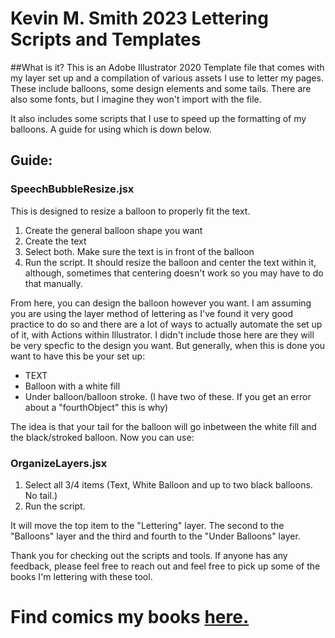 # Kevin M. Smith 2023 Lettering Scripts and Templates

##What is it?
This is an Adobe Illustrator 2020 Template file that comes with my layer set up and a compilation of various assets I use to letter my pages. These include balloons, some design elements and some tails. There are also some fonts, but I imagine they won't import with the file.

It also includes some scripts that I use to speed up the formatting of my balloons. A guide for using which is down below. 

## Guide:

### SpeechBubbleResize.jsx
This is designed to resize a balloon to properly fit the text. 
1. Create the general balloon shape you want
1. Create the text
1. Select both. Make sure the text is in front of the balloon
1. Run the script. It should resize the balloon and center the text within it, although, sometimes that centering doesn't work so you may have to do that manually. 

From here, you can design the balloon however you want. I am assuming you are using the layer method of lettering as I've found it very good practice to do so and there are a lot of ways to actually automate the set up of it, with Actions within Illustrator. I didn't include those here are they will be very specfic to the design you want. But generally, when this is done you want to have this be your set up:

- TEXT
- Balloon with a white fill
- Under balloon/balloon stroke. (I have two of these. If you get an error about a "fourthObject" this is why)

The idea is that your tail for the balloon will go inbetween the white fill and the black/stroked balloon.
Now you can use:

### OrganizeLayers.jsx
1. Select all 3/4 items (Text, White Balloon and up to two black balloons. No tail.)
1. Run the script.

It will move the top item to the "Lettering" layer. The second to the "Balloons" layer and the third and fourth to the "Under Balloons" layer. 

Thank you for checking out the scripts and tools. If anyone has any feedback, please feel free to reach out and feel free to pick up some of the books I'm lettering with these tool. 


 # Find comics my books [here.](https://livewirecomics.gumroad.com/)
